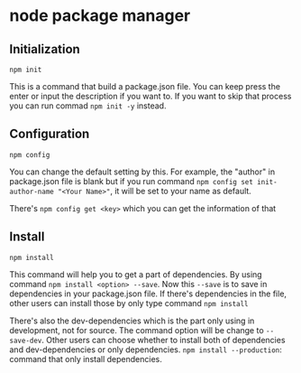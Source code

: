 # node package manager

## Initialization
```
npm init
```

This is a command that build a package.json file.
You can keep press the enter or input the description if you want to.
If you want to skip that process you can run commad `npm init -y` instead.

## Configuration
```
npm config
```

You can change the default setting by this.
For example, the "author" in package.json file is blank but if you run command `npm config set init-author-name "<Your Name>"`, it will be set to your name as default.

There's `npm config get <key>` which you can get the information of that

## Install
```
npm install
```

This command will help you to get a part of dependencies.
By using command `npm install <option> --save`.
Now this `--save` is to save in dependencies in your package.json file.
If there's dependencies in the file, other users can install those by only type command `npm install`

There's also the dev-dependencies which is the part only using in development, not for source.
The command option will be change to `--save-dev`.
Other users can choose whether to install both of dependencies and dev-dependencies or only dependencies.
`npm install --production`: command that only install dependencies.